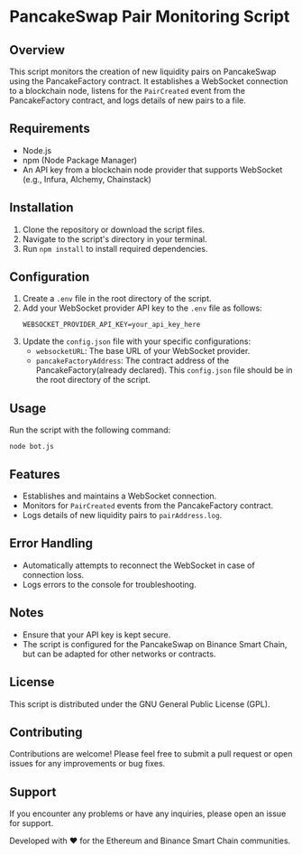 # PancakeSwap Pair Monitoring Script

## Overview

This script monitors the creation of new liquidity pairs on PancakeSwap using the PancakeFactory contract. It establishes a WebSocket connection to a blockchain node, listens for the `PairCreated` event from the PancakeFactory contract, and logs details of new pairs to a file.

## Requirements

- Node.js
- npm (Node Package Manager)
- An API key from a blockchain node provider that supports WebSocket (e.g., Infura, Alchemy, Chainstack)

## Installation

1. Clone the repository or download the script files.
2. Navigate to the script's directory in your terminal.
3. Run `npm install` to install required dependencies.

## Configuration

1. Create a `.env` file in the root directory of the script.
2. Add your WebSocket provider API key to the `.env` file as follows:
   ```
   WEBSOCKET_PROVIDER_API_KEY=your_api_key_here
   ```
3. Update the `config.json` file with your specific configurations:
   - `websocketURL`: The base URL of your WebSocket provider.
   - `pancakeFactoryAddress`: The contract address of the PancakeFactory(already declared).
     This `config.json` file should be in the root directory of the script.

## Usage

Run the script with the following command:

```
node bot.js
```

## Features

- Establishes and maintains a WebSocket connection.
- Monitors for `PairCreated` events from the PancakeFactory contract.
- Logs details of new liquidity pairs to `pairAddress.log`.

## Error Handling

- Automatically attempts to reconnect the WebSocket in case of connection loss.
- Logs errors to the console for troubleshooting.

## Notes

- Ensure that your API key is kept secure.
- The script is configured for the PancakeSwap on Binance Smart Chain, but can be adapted for other networks or contracts.

## License

This script is distributed under the GNU General Public License (GPL).

## Contributing

Contributions are welcome! Please feel free to submit a pull request or open issues for any improvements or bug fixes.

## Support

If you encounter any problems or have any inquiries, please open an issue for support.

Developed with ❤️ for the Ethereum and Binance Smart Chain communities.

